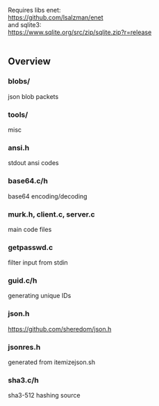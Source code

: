 Requires libs enet:<br>
https://github.com/lsalzman/enet <br>
and sqlite3:<br>
https://www.sqlite.org/src/zip/sqlite.zip?r=release<br>
<br>
## Overview
###  blobs/
json blob packets
### tools/
misc 
### ansi.h
stdout ansi codes 
### base64.c/h
base64 encoding/decoding
### murk.h, client.c, server.c 
main code files 
### getpasswd.c 
filter input from stdin
### guid.c/h
generating unique IDs
### json.h
https://github.com/sheredom/json.h
### jsonres.h
generated from itemizejson.sh
### sha3.c/h
sha3-512 hashing source 
